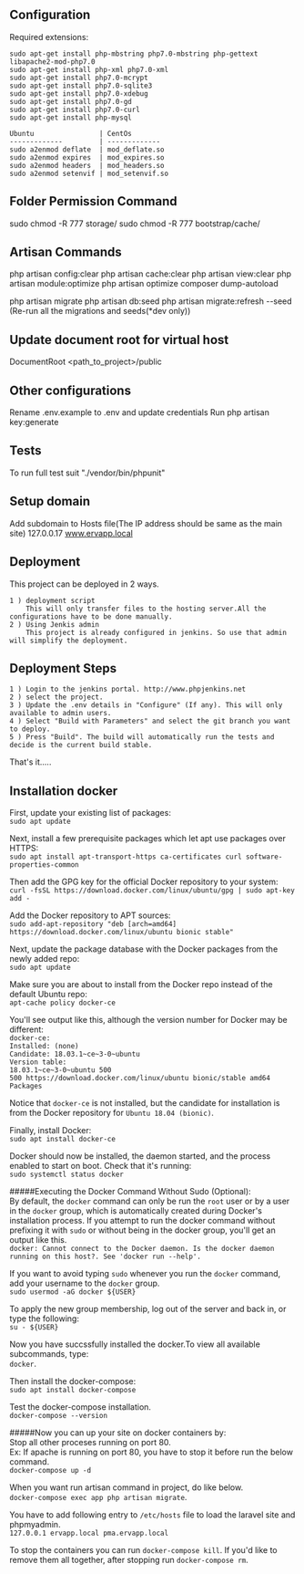 ## Configuration

Required extensions:

    sudo apt-get install php-mbstring php7.0-mbstring php-gettext libapache2-mod-php7.0
    sudo apt-get install php-xml php7.0-xml
    sudo apt-get install php7.0-mcrypt
    sudo apt-get install php7.0-sqlite3
    sudo apt-get install php7.0-xdebug
    sudo apt-get install php7.0-gd
    sudo apt-get install php7.0-curl
    sudo apt-get install php-mysql

    Ubuntu                | CentOs
    -------------         | -------------
    sudo a2enmod deflate  | mod_deflate.so
    sudo a2enmod expires  | mod_expires.so
    sudo a2enmod headers  | mod_headers.so
    sudo a2enmod setenvif | mod_setenvif.so

## Folder Permission Command

sudo chmod -R 777 storage/
sudo chmod -R 777 bootstrap/cache/

## Artisan Commands

php artisan config:clear
php artisan cache:clear
php artisan view:clear
php artisan module:optimize
php artisan optimize
composer dump-autoload

php artisan migrate
php artisan db:seed
php artisan migrate:refresh --seed (Re-run all the migrations and seeds(*dev only))

## Update document root for virtual host

DocumentRoot <path_to_project>/public

## Other configurations

Rename .env.example to .env and update credentials
Run php artisan key:generate


## Tests
To run full test suit
    "./vendor/bin/phpunit"

## Setup domain

Add subdomain to Hosts file(The IP address should be same as the main site)
   127.0.0.17      www.ervapp.local


## Deployment
This project can be deployed in 2 ways.

    1 ) deployment script
        This will only transfer files to the hosting server.All the configurations have to be done manually.
    2 ) Using Jenkis admin
        This project is already configured in jenkins. So use that admin will simplify the deployment.

## Deployment Steps
    1 ) Login to the jenkins portal. http://www.phpjenkins.net
    2 ) select the project.
    3 ) Update the .env details in "Configure" (If any). This will only available to admin users.
    4 ) Select "Build with Parameters" and select the git branch you want to deploy.
    5 ) Press "Build". The build will automatically run the tests and decide is the current build stable.

That's it.....

## Installation docker
First, update your existing list of packages:<br>
`sudo apt update` <br>

Next, install a few prerequisite packages which let apt use packages over HTTPS:<br>
`sudo apt install apt-transport-https ca-certificates curl software-properties-common` <br>

Then add the GPG key for the official Docker repository to your system: <br>
`curl -fsSL https://download.docker.com/linux/ubuntu/gpg | sudo apt-key add -` <br>

Add the Docker repository to APT sources: <br>
`sudo add-apt-repository "deb [arch=amd64] https://download.docker.com/linux/ubuntu bionic stable"` <br>

Next, update the package database with the Docker packages from the newly added repo:<br>
`sudo apt update`

Make sure you are about to install from the Docker repo instead of the default Ubuntu repo:<br>
`apt-cache policy docker-ce` <br>

You'll see output like this, although the version number for Docker may be different: <br>
`docker-ce:`<br>
   `Installed: (none)`<br>
   `Candidate: 18.03.1~ce~3-0~ubuntu`<br>
   `Version table:`<br>
      `18.03.1~ce~3-0~ubuntu 500`<br>
         `500 https://download.docker.com/linux/ubuntu bionic/stable amd64 Packages`<br>

Notice that `docker-ce` is not installed, but the candidate for installation is from the Docker repository for `Ubuntu 18.04 (bionic)`.<br>

Finally, install Docker:<br>
`sudo apt install docker-ce`<br>

Docker should now be installed, the daemon started, and the process enabled to start on boot. Check that it's running:<br>
`sudo systemctl status docker`<br>

#####Executing the Docker Command Without Sudo (Optional):<br>
By default, the `docker` command can only be run the `root` user or by a user in the `docker` group, which is automatically created during Docker's installation process. If you attempt to run the docker command without prefixing it with `sudo` or without being in the docker group, you'll get an output like this.<br>
`docker: Cannot connect to the Docker daemon. Is the docker daemon running on this host?.
 See 'docker run --help'.`

If you want to avoid typing `sudo` whenever you run the `docker` command, add your username to the `docker` group.<br>
`sudo usermod -aG docker ${USER}`

To apply the new group membership, log out of the server and back in, or type the following:<br>
`su - ${USER}`

Now you have succssfully installed the docker.To view all available subcommands, type:<br>
`docker`.

Then install the docker-compose:<br>
`sudo apt install docker-compose`

Test the docker-compose installation.<br>
`docker-compose --version`


#####Now you can up your site on docker containers by:<br>
Stop all other proceses running on port 80.<br>
Ex: If apache is running on port 80, you have to stop it before run the below command.<br>
`docker-compose up -d`

When you want run artisan command in project, do like below.<br>
`docker-compose exec app php artisan migrate`.

You have to add following entry to `/etc/hosts` file to load the laravel site and phpmyadmin. <br>
`127.0.0.1 ervapp.local pma.ervapp.local`


To stop the containers you can run `docker-compose kill`. If you'd like to remove them all together, after stopping run `docker-compose rm`.
